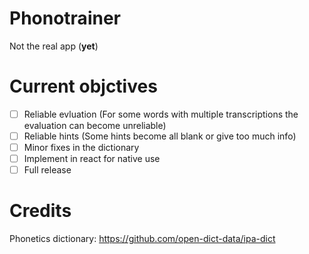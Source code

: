 # Phonotrainer
Not the real app (**yet**)

# Current objctives
- [ ] Reliable evluation (For some words with multiple transcriptions the evaluation can become unreliable)
- [ ] Reliable hints (Some hints become all blank or give too much info)
- [ ] Minor fixes in the dictionary
- [ ] Implement in react for native use
- [ ] Full release

# Credits

Phonetics dictionary: https://github.com/open-dict-data/ipa-dict
